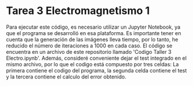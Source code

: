 # Tarea 3 Electromagnetismo 1
Para ejecutar este código, es necesario utilizar un Jupyter Notebook, ya que el programa se desarrolló en esa plataforma. Es importante tener en cuenta que la generación de las imágenes lleva tiempo, por lo tanto, he reducido el número de iteraciones a 1000 en cada caso. El código se encuentra en un archivo de este repositorio llamado 'Codigo Taller 3 Electro.ipynb'. Además, consideré conveniente dejar el test integrado en el mismo archivo, por lo que el codigo está compuesto por tres celdas: La primera contiene el codigo del programa, la segunda celda contiene el test y la tercera contiene el calculo del error obtenido. 
